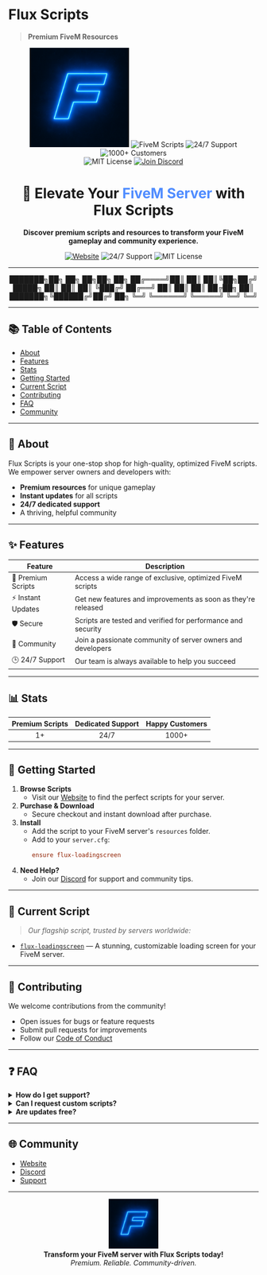 # Flux Scripts

> **Premium FiveM Resources**

<p align="center">
  <img src="https://github.com/Flux-Solution/.github/blob/main/FLUX_LOGO.png?raw=true" alt="Flux Scripts Logo" width="200"/>
  <img src="https://img.shields.io/badge/FiveM-Scripts-blue?style=for-the-badge" alt="FiveM Scripts"/>
  <img src="https://img.shields.io/badge/Support-24/7-purple?style=for-the-badge" alt="24/7 Support"/>
  <img src="https://img.shields.io/badge/Customers-1000%2B-pink?style=for-the-badge" alt="1000+ Customers"/>
  <br/>
  <img src="https://img.shields.io/badge/License-MIT-green?style=for-the-badge" alt="MIT License"/>
  <a href="https://discord.gg/fluxfivem"><img src="https://img.shields.io/badge/Discord-Join-7289DA?logo=discord&style=for-the-badge" alt="Join Discord"/></a>
</p>

<h1 align="center">🚀 Elevate Your <span style="color:#4F8CFF">FiveM Server</span> with Flux Scripts</h1>

<p align="center">
  <b>Discover premium scripts and resources to transform your FiveM gameplay and community experience.</b>
</p>

<p align="center">
  <a href="https://fluxscripts.dev"><img src="https://img.shields.io/badge/Website-fluxscripts.dev-4F8CFF?style=for-the-badge" alt="Website"/></a>
  <img src="https://img.shields.io/badge/Support-24/7-purple?style=for-the-badge" alt="24/7 Support"/>
  <img src="https://img.shields.io/badge/License-MIT-green?style=for-the-badge" alt="MIT License"/>
</p>

---

<p align="center">
███████╗██╗     ██╗   ██╗██╗  ██╗
██╔════╝██║     ██║   ██║╚██╗██╔╝
█████╗  ██║     ██║   ██║ ╚███╔╝ 
██╔══╝  ██║     ██║   ██║ ██╔██╗ 
██║     ███████╗╚██████╔╝██╔╝ ██╗
╚═╝     ╚══════╝ ╚═════╝ ╚═╝  ╚═╝
</p>

---

## 📚 Table of Contents
- [About](#about)
- [Features](#features)
- [Stats](#stats)
- [Getting Started](#getting-started)
- [Current Script](#current-script)
- [Contributing](#contributing)
- [FAQ](#faq)
- [Community](#community)

---

## 🏢 About
Flux Scripts is your one-stop shop for high-quality, optimized FiveM scripts. We empower server owners and developers with:
- **Premium resources** for unique gameplay
- **Instant updates** for all scripts
- **24/7 dedicated support**
- A thriving, helpful community

---

## ✨ Features

| Feature           | Description                                                                 |
|-------------------|-----------------------------------------------------------------------------|
| 💎 Premium Scripts| Access a wide range of exclusive, optimized FiveM scripts                    |
| ⚡ Instant Updates| Get new features and improvements as soon as they're released                 |
| 🛡️ Secure         | Scripts are tested and verified for performance and security                  |
| 🤝 Community      | Join a passionate community of server owners and developers                   |
| 🕒 24/7 Support   | Our team is always available to help you succeed                              |

---

## 📊 Stats

<div align="center">

| Premium Scripts | Dedicated Support | Happy Customers |
|:--------------:|:-----------------:|:---------------:|
|     1+         |      24/7         |     1000+       |

</div>

---

## 🚦 Getting Started

1. **Browse Scripts**
   - Visit our [Website](https://fluxscripts.dev) to find the perfect scripts for your server.
2. **Purchase & Download**
   - Secure checkout and instant download after purchase.
3. **Install**
   - Add the script to your FiveM server's `resources` folder.
   - Add to your `server.cfg`:
     ```cfg
     ensure flux-loadingscreen
     ```
4. **Need Help?**
   - Join our [Discord](https://discord.gg/fluxfivem) for support and community tips.

---

## 🚀 Current Script

> _Our flagship script, trusted by servers worldwide:_

- [`flux-loadingscreen`](https://fluxscripts.dev) — A stunning, customizable loading screen for your FiveM server.

---

## 🤝 Contributing

We welcome contributions from the community!
- Open issues for bugs or feature requests
- Submit pull requests for improvements
- Follow our [Code of Conduct](#)

---

## ❓ FAQ

<details>
<summary><b>How do I get support?</b></summary>
Join our [Discord](https://discord.gg/fluxfivem) and open a ticket in the support channel.
</details>

<details>
<summary><b>Can I request custom scripts?</b></summary>
Yes! Contact us on Discord for custom development inquiries.
</details>

<details>
<summary><b>Are updates free?</b></summary>
All script updates are free for existing customers.
</details>

---

## 🌐 Community
- [Website](https://fluxscripts.dev)
- [Discord](https://discord.gg/fluxfivem)
- [Support](#)

---

<p align="center">
  <img src="./FLUX_LOGO.png" alt="Flux Scripts Logo" width="100"/>
  <br/>
  <b>Transform your FiveM server with Flux Scripts today!</b><br/>
  <i>Premium. Reliable. Community-driven.</i>
</p> 